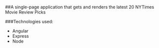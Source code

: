 ##A single-page application that gets and renders the latest 20 NYTimes Movie Review Picks 

###Technologies used:
- Angular
- Express
- Node
